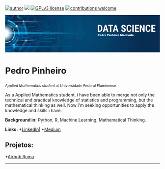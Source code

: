 [![author](https://img.shields.io/badge/author-pedro-red)](https://www.linkedin.com/in/pedro-pinheiro-928845225/) [![](https://img.shields.io/badge/python-3.7+-blue.svg)](https://www.python.org/downloads/release/python-365/) [![GPLv3 license](https://img.shields.io/badge/License-GPLv3-blue.svg)](http://perso.crans.org/besson/LICENSE.html) [![contributions welcome](https://img.shields.io/badge/contributions-welcome-brightgreen.svg?style=flat)](https://github.com/Pedro-PinheiroUff/Portfolio/issues)

<p align="center">
  <img src="banner.png" >
</p>

# Pedro Pinheiro
<sub> *Applied Mathematics student* at Universidade Federal Fluminense</sub>

As a Applied Mathematics student, i have been able to merge not only the technical and practical knowledge of statistics and programming, but the mathematical thinking as well. Now i'm seeking opportunities to apply the knowledge and skills i have.


**Background in:** Python, R, Machine Learning, Mathematical Thinking.

**Links:**
*[LinkedIn](https://www.linkedin.com/in/pedro-pinheiro-928845225/)|
*[Medium](https://medium.com/@pedropm_41717)

## Projetos:

*[Airbnb Roma](https://bit.ly/4hGzBSH)

---
